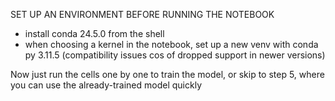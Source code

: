 SET UP AN ENVIRONMENT BEFORE RUNNING THE NOTEBOOK
- install conda 24.5.0 from the shell
- when choosing a kernel in the notebook, set up a new venv with conda py 3.11.5 (compatibility issues cos of dropped support in newer versions)

Now just run the cells one by one to train the model, or skip to step 5, where you can use the already-trained model quickly

